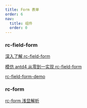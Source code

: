```yaml
---
title: Form 表单
order: 6
nav:
  title: 组件
  order: 0
---
```


### rc-field-form

[深入了解 rc-field-form](https://juejin.cn/post/6877137890968535054#heading-3)

[模仿 antd4 从零到一实现 rc-field-form](https://juejin.cn/post/6897038502517555207#comment)

[rc-field-form-demo](https://field-form-react-component.vercel.app/)

### rc-form

[rc-form 浅显解析](https://zhuanlan.zhihu.com/p/269040629)

